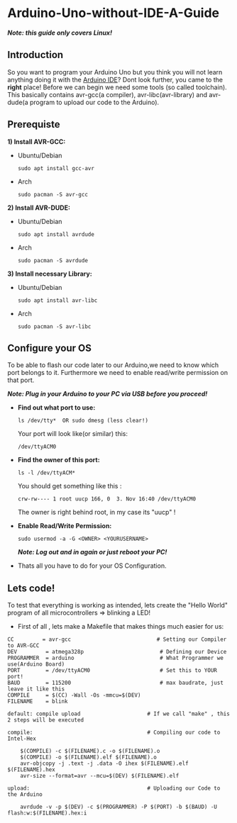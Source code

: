 # Arduino-Uno-without-IDE-A-Guide
***Note: this guide only covers Linux!***

## Introduction
So you want to program your Arduino Uno but you think you will not learn anything doing it with the [Arduino IDE](https://www.arduino.cc/en/Main/Software_)? Dont look further, you came to the **right** place!
Before we can begin we need some tools (so called toolchain). This basically contains avr-gcc(a compiler), avr-libc(avr-library) and avr-dude(a program to upload our code to the Arduino).

## Prerequiste

**1) Install AVR-GCC:**
  - Ubuntu/Debian
    ```
    sudo apt install gcc-avr
    ```
  - Arch
    ```
    sudo pacman -S avr-gcc
    ```
**2) Install AVR-DUDE:**
  - Ubuntu/Debian
    ```
    sudo apt install avrdude
    ```
  - Arch
    ```
    sudo pacman -S avrdude
    ```
**3) Install necessary Library:**     
  - Ubuntu/Debian
    ```
    sudo apt install avr-libc
    ```
  - Arch
    ```
    sudo pacman -S avr-libc
    ```

## Configure your OS

To  be able to flash our code later to our Arduino,we need to know which port belongs to it. Furthermore we need to enable read/write permission on that port. 

***Note: Plug in your Arduino to your PC via USB before you proceed!***
- **Find out what port to use:**
  ```
  ls /dev/tty*  OR sudo dmesg (less clear!)
  ```
  Your port will look like(or similar) this: 
  ```
  /dev/ttyACM0
  ```

- **Find the owner of this port:**
  ```
  ls -l /dev/ttyACM*
  ```     
  You should get something like this :
  
  ```
  crw-rw---- 1 root uucp 166, 0  3. Nov 16:40 /dev/ttyACM0
  ```
   The owner is right behind root, in my case its "uucp" !
     
- **Enable Read/Write Permission:**
  ```
  sudo usermod -a -G <OWNER> <YOURUSERNAME>
  ```
    ***Note: Log out and in again or just reboot your PC!***
    
 - Thats all you have to do for your OS Configuration.
  
## Lets code!  
To test that everything is working as intended, lets create the "Hello World" program of all microcontrollers => blinking a LED!


- First of all , lets make a Makefile that makes things much easier for us:
```make
CC 		   = avr-gcc                           # Setting our Compiler to AVR-GCC
DEV 		= atmega328p                        # Defining our Device
PROGRAMMER 	= arduino                           # What Programmer we use(Arduino Board)
PORT 		= /dev/ttyACM0                      # Set this to YOUR port!
BAUD 		= 115200                            # max baudrate, just leave it like this
COMPILE		= $(CC) -Wall -Os -mmcu=$(DEV) 
FILENAME 	= blink

default: compile upload                     # If we call "make" , this 2 steps will be executed     

compile:                                    # Compiling our code to Intel-Hex
	
	$(COMPILE) -c $(FILENAME).c -o $(FILENAME).o
	$(COMPILE) -o $(FILENAME).elf $(FILENAME).o
	avr-objcopy -j .text -j .data -O ihex $(FILENAME).elf $(FILENAME).hex
	avr-size --format=avr --mcu=$(DEV) $(FILENAME).elf

upload:                                     # Uploading our Code to the Arduino

	avrdude -v -p $(DEV) -c $(PROGRAMMER) -P $(PORT) -b $(BAUD) -U flash:w:$(FILENAME).hex:i
```